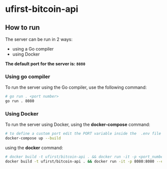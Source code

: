 # ufirst-bitcoin-api

## How to run

The server can be run in 2 ways:

- using a Go compiler
- using Docker

**The default port for the server is: `8080`**

### Using go compiler

To run the server using the Go compiler, use the following command:

```bash
# go run . <port number>
go run . 8080
```

### Using Docker

To run the server using Docker, using the **docker-compose** command:

```bash
# to define a custom port edit the PORT variable inside the  .env file
docker-compose up --build
```

using the **docker** command:

```bash
# docker build -t ufirst/bitcoin-api . && docker run -it -p <port_number>:<port_number> --env PORT=<port_number> ufirst/bitcoin-api
docker build -t ufirst/bitcoin-api . && docker run -it -p 8080:8080 --env PORT=8080 ufirst/bitcoin-api
```
